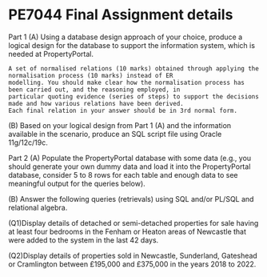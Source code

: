 # PE7044 Final Assignment details

Part 1
(A) Using a database design approach of your choice, produce a logical design for the database to support the information
    system, which is needed at PropertyPortal.

    A set of normalised relations (10 marks) obtained through applying the normalisation process (10 marks) instead of ER
    modelling. You should make clear how the normalisation process has been carried out, and the reasoning employed, in
    particular quoting evidence (series of steps) to support the decisions made and how various relations have been derived.
    Each final relation in your answer should be in 3rd normal form.

(B) Based on your logical design from Part 1 (A) and the information available in the scenario, produce an SQL script file
    using Oracle 11g/12c/19c.

Part 2
(A) Populate the PropertyPortal database with some data (e.g., you should generate your own dummy data and load it into the
    PropertyPortal database, consider 5 to 8 rows for each table and enough data to see meaningful output for the queries
    below).

(B) Answer the following queries (retrievals) using SQL and/or PL/SQL and relational algebra.

(Q1)Display details of detached or semi-detached properties for sale having at least four bedrooms in the Fenham or Heaton
    areas of Newcastle that were added to the system in the last 42 days.

(Q2)Display details of properties sold in Newcastle, Sunderland, Gateshead or Cramlington between £195,000 and £375,000 in
    the years 2018 to 2022.
